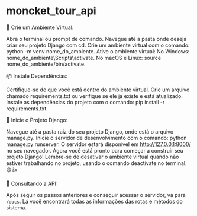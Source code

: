 # moncket_tour_api

🐍 Crie um Ambiente Virtual:


Abra o terminal ou prompt de comando.
Navegue até a pasta onde deseja criar seu projeto Django com cd.
Crie um ambiente virtual com o comando: python -m venv nome_do_ambiente.
Ative o ambiente virtual:
No Windows: nome_do_ambiente\Scripts\activate.
No macOS e Linux: source nome_do_ambiente/bin/activate.



📦 Instale Dependências:


Certifique-se de que você está dentro do ambiente virtual.
Crie um arquivo chamado requirements.txt ou verifique se ele já existe e está atualizado.
Instale as dependências do projeto com o comando: pip install -r requirements.txt.



🚀 Inicie o Projeto Django:


Navegue até a pasta raiz do seu projeto Django, onde está o arquivo manage.py.
Inicie o servidor de desenvolvimento com o comando: python manage.py runserver.
O servidor estará disponível em http://127.0.0.1:8000/ no seu navegador.
Agora você está pronto para começar a construir seu projeto Django! Lembre-se de desativar o ambiente virtual quando não estiver trabalhando no projeto, usando o comando deactivate no terminal. 😄👍




📃 Consultando a API:


Após seguir os passos anteriores e conseguir acessar o servidor, vá para `/docs`. 
Lá você encontrará todas as informações das rotas e métodos do sistema.
